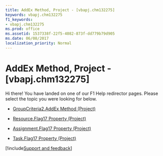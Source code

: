 ```yaml
---
title: AddEx Method, Project - [vbapj.chm132275]
keywords: vbapj.chm132275
f1_keywords:
- vbapj.chm132275
ms.prod: office
ms.assetid: 1537338f-22f5-4082-873f-dd779b79d905
ms.date: 06/08/2017
localization_priority: Normal
---
```



# AddEx Method, Project - [vbapj.chm132275]

Hi there! You have landed on one of our F1 Help redirector pages. Please select the topic you were looking for below.

- [GroupCriteria2.AddEx Method (Project)](https://msdn.microsoft.com/library/8474aa63-bf63-be29-86ef-177d8105e105%28Office.15%29.aspx)

- [Resource.Flag17 Property (Project)](https://msdn.microsoft.com/library/bbac9764-5ee9-bdb8-adf3-61ddc0390957%28Office.15%29.aspx)

- [Assignment.Flag17 Property (Project)](https://msdn.microsoft.com/library/cda8dbba-c35c-86a8-348b-ed0ac4a15db5%28Office.15%29.aspx)

- [Task.Flag17 Property (Project)](https://msdn.microsoft.com/library/3e4b1a66-6c29-cb24-ba3e-fa4a2522613c%28Office.15%29.aspx)

[!include[Support and feedback](~/includes/feedback-boilerplate.md)]
